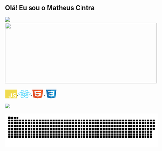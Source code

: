 ## Olá! Eu sou o Matheus Cintra
 <div>
  <a href="https://github.com/fcintra">
  <img height="180em"  src="https://github-readme-stats.vercel.app/api?username=fcintra&show_icons=true&theme=dark&include_all_commits=true&count_private=true"/>
  <img height="200em" width="500" src="https://github-readme-stats.vercel.app/api/top-langs/?username=fcintra&layout=compact&langs_count=7&theme=dark"/>
</div>

<div style="display: inline_block"><br>
  <img align="center" alt="Matheus-Js" height="30" width="40" src="https://raw.githubusercontent.com/devicons/devicon/master/icons/javascript/javascript-plain.svg">
  <img align="center" alt="Matheus-React" height="30" width="40" src="https://raw.githubusercontent.com/devicons/devicon/master/icons/react/react-original.svg">
  <img align="center" alt="Rafa-HTML" height="30" width="40" src="https://raw.githubusercontent.com/devicons/devicon/master/icons/html5/html5-original.svg">
  <img align="center" alt="Rafa-CSS" height="30" width="40" src="https://raw.githubusercontent.com/devicons/devicon/master/icons/css3/css3-original.svg">

</div>
  <br>
<div> 
<a href="https://www.linkedin.com/in/matheuscintraf/" target="_blank"><img src="https://img.shields.io/badge/-LinkedIn-%230077B5?style=for-the-badge&logo=linkedin&logoColor=white" target="_blank"></a> 
 
  ![Snake animation](https://github.com/fcintra/fcintra/blob/output/github-contribution-grid-snake.svg)
 
</div>

